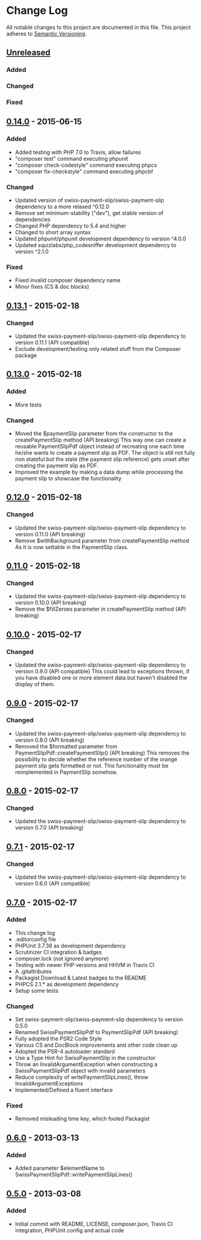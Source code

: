 # Change Log
All notable changes to this project are documented in this file.
This project adheres to [Semantic Versioning](http://semver.org/).

## [Unreleased](https://github.com/ravage84/SwissPaymentSlipPdf/compare/0.14.0...master)
### Added

### Changed

### Fixed

## [0.14.0](https://github.com/ravage84/SwissPaymentSlipPdf/releases/tag/0.14.0) - 2015-06-15
### Added
- Added testing with PHP 7.0 to Travis, allow failures
- "composer test" command executing phpunit
- "composer check-codestyle" command executing phpcs
- "composer fix-checkstyle" command executing phpcbf

### Changed
- Updated version of swiss-payment-slip/swiss-payment-slip dependency to a more relaxed ^0.12.0
- Remove set minimum-stability ("dev"), get stable version of dependencies
- Changed PHP dependency to  5.4 and higher
- Changed to short array syntax
- Updated phpunit/phpunit development dependency to version ^4.0.0
- Updated squizlabs/php_codesniffer development dependency to version ^2.1.0

### Fixed
- Fixed invalid composer dependency name
- Minor fixes (CS & doc blocks)

## [0.13.1](https://github.com/ravage84/SwissPaymentSlipPdf/releases/tag/0.13.1) - 2015-02-18
### Changed
- Updated the swiss-payment-slip/swiss-payment-slip dependency to version 0.11.1 (API compatible)
- Exclude development/testing only related stuff from the Composer package

## [0.13.0](https://github.com/ravage84/SwissPaymentSlipPdf/releases/tag/0.13.0) - 2015-02-18
### Added
- More tests

### Changed
- Moved the $paymentSlip parameter from the constructor to the createPaymentSlip method (API breaking)
  This way one can create a reusable PaymentSlipPdf object instead of recreating one
  each time he/she wants to create a payment slip as PDF.
  The object is still not fully non stateful but the state (the payment slip reference)
  gets unset after creating the payment slip as PDF.
- Improved the example by making a data dump while processing the payment slip to showcase the functionality

## [0.12.0](https://github.com/ravage84/SwissPaymentSlipPdf/releases/tag/0.12.0) - 2015-02-18
### Changed
- Updated the swiss-payment-slip/swiss-payment-slip dependency to version 0.11.0 (API breaking)
- Remove $withBackground parameter from createPaymentSlip method
  As it is now settable in the PaymentSlip class.

## [0.11.0](https://github.com/ravage84/SwissPaymentSlipPdf/releases/tag/0.11.0) - 2015-02-18
### Changed
- Updated the swiss-payment-slip/swiss-payment-slip dependency to version 0.10.0 (API breaking)
- Remove the $fillZeroes parameter in createPaymentSlip method (API breaking)

## [0.10.0](https://github.com/ravage84/SwissPaymentSlipPdf/releases/tag/0.10.0) - 2015-02-17
### Changed
- Updated the swiss-payment-slip/swiss-payment-slip dependency to version 0.9.0 (API compatible)
  This could lead to exceptions thrown, if you have disabled one or more element data
  but haven't disabled the display of them.

## [0.9.0](https://github.com/ravage84/SwissPaymentSlipPdf/releases/tag/0.9.0) - 2015-02-17
### Changed
- Updated the swiss-payment-slip/swiss-payment-slip dependency to version 0.8.0 (API breaking)
- Removed the $formatted parameter from PaymentSlipPdf::createPaymentSlip() (API breaking)
  This removes the possibility to decide whether the reference number of the orange payment slip gets formatted or not.
  This functionality must be reimplemented in PaymentSlip somehow.

## [0.8.0](https://github.com/ravage84/SwissPaymentSlipPdf/releases/tag/0.8.0) - 2015-02-17
### Changed
- Updated the swiss-payment-slip/swiss-payment-slip dependency to version 0.7.0 (API breaking)

## [0.7.1](https://github.com/ravage84/SwissPaymentSlipPdf/releases/tag/0.7.1) - 2015-02-17
### Changed
- Updated the swiss-payment-slip/swiss-payment-slip dependency to version 0.6.0 (API compatible)

## [0.7.0](https://github.com/ravage84/SwissPaymentSlipPdf/releases/tag/0.7.0) - 2015-02-17
### Added
- This change log
- .editorconfig file
- PHPUnit 3.7.38 as development dependency
- Scrutinizer CI integration & badges
- composer.lock (not ignored anymore)
- Testing with newer PHP versions and  HHVM in Travis CI
- A .gitattributes
- Packagist Download & Latest badges to the README
- PHPCS 2.1.* as development dependency
- Setup some tests

### Changed
- Set swiss-payment-slip/swiss-payment-slip dependency to version 0.5.0
- Renamed SwissPaymentSlipPdf to PaymentSlipPdf (API breaking)
- Fully adopted the PSR2 Code Style
- Various CS and DocBlock improvements and other code clean up
- Adopted the PSR-4 autoloader standard
- Use a Type Hint for SwissPaymentSlip in the constructor
- Throw an InvalidArgumentException when constructing a SwissPaymentSlipPdf object with invalid parameters
- Reduce complexity of writePaymentSlipLines(), throw InvalidArgumentExceptions
- Implemented/Defined a fluent interface

### Fixed
- Removed misleading time key, which fooled Packagist

## [0.6.0](https://github.com/ravage84/SwissPaymentSlipPdf/releases/tag/0.6.0) - 2013-03-13
### Added
- Added parameter $elementName to SwissPaymentSlipPdf::writePaymentSlipLines()

## [0.5.0](https://github.com/ravage84/SwissPaymentSlipPdf/releases/tag/0.5.0) - 2013-03-08
### Added
- Initial commit with README, LICENSE, composer.json, Travis CI integration, PHPUnit config and actual code
